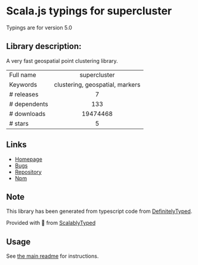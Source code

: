 
# Scala.js typings for supercluster

Typings are for version 5.0

## Library description:
A very fast geospatial point clustering library.

|                    |                 |
| ------------------ | :-------------: |
| Full name          | supercluster |
| Keywords           | clustering, geospatial, markers |
| # releases         | 7 |
| # dependents       | 133 |
| # downloads        | 19474468 |
| # stars            | 5 |

## Links
- [Homepage](https://github.com/mapbox/supercluster#readme)
- [Bugs](https://github.com/mapbox/supercluster/issues)
- [Repository](https://github.com/mapbox/supercluster)
- [Npm](https://www.npmjs.com/package/supercluster)
    


## Note
This library has been generated from typescript code from [DefinitelyTyped](https://definitelytyped.org).

Provided with :purple_heart: from [ScalablyTyped](https://github.com/oyvindberg/ScalablyTyped)

## Usage
See [the main readme](../../readme.md) for instructions.


